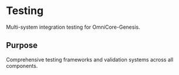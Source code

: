 # Testing

Multi-system integration testing for OmniCore-Genesis.

## Purpose
Comprehensive testing frameworks and validation systems across all components. 
